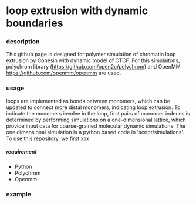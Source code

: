 # loop extrusion with dynamic boundaries

### description
This github page is designed for polymer simulation of chromatin loop extrusion by Cohesin with dynamic model of CTCF. For this simulaitons, polychrom library (https://github.com/open2c/polychrom) and OpenMM
https://github.com/openmm/openmm are used.
### usage
loops are implemented as bonds between monomers, which can be updated to connect more distal monomers, indicating loop extrusion. To indicate the monomers involve in the loop, first pairs of monomer indeces is determined by performing simulations on a one-dimensional lattice, which provide input data for coarse-grained molecular dynamic simulations. The one dimensional simulation is a python based code in 'script/simulations'. 
To use this repository, we first xxx
##### requirement
- Python
- Polychrom
- Openmm

### example